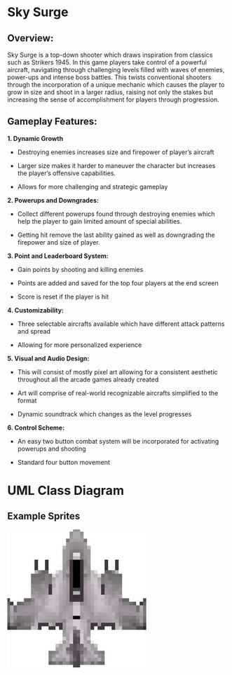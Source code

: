﻿# Sky Surge

## Overview:

Sky Surge is a top-down shooter which draws inspiration from classics such as Strikers 1945. In this game players take control of a powerful aircraft, navigating through challenging levels filled with waves of enemies, power-ups and intense boss battles. This twists conventional shooters through the incorporation of a unique mechanic which causes the player to grow in size and shoot in a larger radius, raising not only the stakes but increasing the sense of accomplishment for players through progression.



## Gameplay Features:

 **1. Dynamic Growth**

 - Destroying enemies increases size and firepower of player’s aircraft
   
 - Larger size makes it harder to maneuver the character but increases  
   the player’s offensive capabilities.
   
 - Allows for more challenging and strategic gameplay
 
 **2. Powerups and Downgrades:**
 
- Collect different powerups found through destroying enemies which help the player to gain limited amount of special abilities.

- Getting hit remove the last ability gained as well as downgrading the firepower and size of player.

**3. Point and Leaderboard System:**
- Gain points by shooting and killing enemies  

- Points are added and saved for the top four players at the end screen 

- Score is reset if the player is hit

**4. Customizability:**
- Three selectable aircrafts available which have different attack patterns and spread 

-  Allowing for more personalized experience

**5. Visual and Audio Design:**
- This will consist of mostly pixel art allowing for a consistent aesthetic throughout all the arcade games already created 

- Art will comprise of real-world recognizable aircrafts simplified to the format 

- Dynamic soundtrack which changes as the level progresses

**6. Control Scheme:**
- An easy two button combat system will be incorporated for activating powerups and shooting

- Standard four button movement

# UML Class Diagram








## Example Sprites

![Sprite 1](Images/plane2.JPG)
